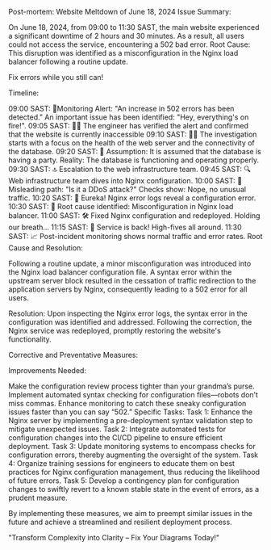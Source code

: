 Post-mortem: Website Meltdown of June 18, 2024
Issue Summary:

On June 18, 2024, from 09:00 to 11:30 SAST, the main website experienced a significant downtime of 2 hours and 30 minutes. As a result, all users could not access the service, encountering a 502 bad error. 
Root Cause: This disruption was identified as a misconfiguration in the Nginx load balancer following a routine update.

Fix errors while you still can!

Timeline:

09:00 SAST: 🚨Monitoring Alert: "An increase in 502 errors has been detected." An important issue has been identified: "Hey, everything's on fire!".
09:05 SAST: 🕵️‍♂️ The engineer has verified the alert and confirmed that the website is currently inaccessible
09:10 SAST: 🏃‍♂️ The investigation starts with a focus on the health of the web server and the connectivity of the database.
09:20 SAST: 🤔 Assumption: It is assumed that the database is having a party. Reality: The database is functioning and operating properly.
09:30 SAST: 🔝 Escalation to the web infrastructure team.
09:45 SAST: 🔍 Web infrastructure team dives into Nginx configuration.
10:00 SAST: 🧠 Misleading path: "Is it a DDoS attack?" Checks show: Nope, no unusual traffic.
10:20 SAST: 🔦 Eureka! Nginx error logs reveal a configuration error.
10:30 SAST: 🚨 Root cause identified: Misconfiguration in Nginx load balancer.
11:00 SAST: 🛠️ Fixed Nginx configuration and redeployed. Holding our breath...
11:15 SAST: 🎉 Service is back! High-fives all around.
11:30 SAST: 📈 Post-incident monitoring shows normal traffic and error rates.
Root Cause and Resolution:

Following a routine update, a minor misconfiguration was introduced into the Nginx load balancer configuration file. A syntax error within the upstream server block resulted in the cessation of traffic redirection to the application servers by Nginx, consequently leading to a 502 error for all users.

Resolution: Upon inspecting the Nginx error logs, the syntax error in the configuration was identified and addressed. Following the correction, the Nginx service was redeployed, promptly restoring the website's functionality.

Corrective and Preventative Measures:

Improvements Needed:

Make the configuration review process tighter than your grandma’s purse.
Implement automated syntax checking for configuration files—robots don’t miss commas.
Enhance monitoring to catch these sneaky configuration issues faster than you can say “502.”
Specific Tasks:
Task 1: Enhance the Nginx server by implementing a pre-deployment syntax validation step to mitigate unexpected issues.
Task 2: Integrate automated tests for configuration changes into the CI/CD pipeline to ensure efficient deployment.
Task 3: Update monitoring systems to encompass checks for configuration errors, thereby augmenting the oversight of the system.
Task 4: Organize training sessions for engineers to educate them on best practices for Nginx configuration management, thus reducing the likelihood of future errors.
Task 5: Develop a contingency plan for configuration changes to swiftly revert to a known stable state in the event of errors, as a prudent measure.

By implementing these measures, we aim to preempt similar issues in the future and achieve a streamlined and resilient deployment process.


"Transform Complexity into Clarity – Fix Your Diagrams Today!"

